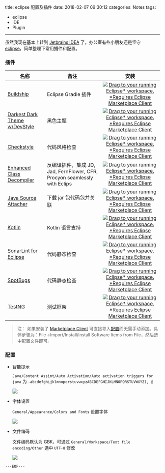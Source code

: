 title: eclipse 配置及插件 
date: 2018-02-07 09:30:12
categories: Notes 
tags:
- eclipse
- IDE
- Plugin
---

虽然我现在基本上转到 [Jetbrains IDEA](https://www.jetbrains.com/idea/) 了，办公室有些小朋友还是坚守 [eclipse](http://www.eclipse.org/downloads/eclipse-packages/)，简单整理下常用插件和配置。


### 插件

| 名称                                                         | 备注                                                         |                             安装                             |
| ------------------------------------------------------------ | ------------------------------------------------------------ | :------: |
| [Buildship](https://projects.eclipse.org/projects/tools.buildship) | Eclipse Gradle 插件                                          | [![Drag to your running Eclipse* workspace. *Requires Eclipse Marketplace Client](https://marketplace.eclipse.org/sites/all/themes/solstice/public/images/marketplace/btn-install.png)](http://marketplace.eclipse.org/marketplace-client-intro?mpc_install=2306961 "Drag to your running Eclipse* workspace. *Requires Eclipse Marketplace Client") |
| [Darkest Dark Theme w/DevStyle](https://www.genuitec.com/products/devstyle/) | 黑色主题                                                     | [![Drag to your running Eclipse* workspace. *Requires Eclipse Marketplace Client](https://marketplace.eclipse.org/sites/all/themes/solstice/public/images/marketplace/btn-install.png)](http://marketplace.eclipse.org/marketplace-client-intro?mpc_install=3274405 "Drag to your running Eclipse* workspace. *Requires Eclipse Marketplace Client") |
| [Checkstyle](https://checkstyle.github.io/eclipse-cs/)       | 代码风格检查                                                 | [![Drag to your running Eclipse* workspace. *Requires Eclipse Marketplace Client](https://marketplace.eclipse.org/sites/all/themes/solstice/public/images/marketplace/btn-install.png)](http://marketplace.eclipse.org/marketplace-client-intro?mpc_install=150 "Drag to your running Eclipse* workspace. *Requires Eclipse Marketplace Client") |
| [Enhanced Class Decompiler](https://ecd-plugin.github.io/ecd/) | 反编译插件，集成 JD, Jad, FernFlower, CFR, Procyon seamlessly with Eclips | [![Drag to your running Eclipse* workspace. *Requires Eclipse Marketplace Client](https://marketplace.eclipse.org/sites/all/themes/solstice/public/images/marketplace/btn-install.png)](http://marketplace.eclipse.org/marketplace-client-intro?mpc_install=3644319 "Drag to your running Eclipse* workspace. *Requires Eclipse Marketplace Client") |
| [Java Source Attacher](https://marketplace.eclipse.org/content/java-source-attacher) | 下载 jar 包代码包并关联                                      | [![Drag to your running Eclipse* workspace. *Requires Eclipse Marketplace Client](https://marketplace.eclipse.org/sites/all/themes/solstice/public/images/marketplace/btn-install.png)](http://marketplace.eclipse.org/marketplace-client-intro?mpc_install=84997 "Drag to your running Eclipse* workspace. *Requires Eclipse Marketplace Client") |
| [Kotlin](https://github.com/JetBrains/kotlin-eclipse)        | Kotlin 语言支持                                              | [![Drag to your running Eclipse* workspace. *Requires Eclipse Marketplace Client](https://marketplace.eclipse.org/sites/all/themes/solstice/public/images/marketplace/btn-install.png)](http://marketplace.eclipse.org/marketplace-client-intro?mpc_install=2257536 "Drag to your running Eclipse* workspace. *Requires Eclipse Marketplace Client") |
| [SonarLint for Eclipse](https://sonarlint.org/eclipse/)      | 代码静态检查                                                 | [![Drag to your running Eclipse* workspace. *Requires Eclipse Marketplace Client](https://marketplace.eclipse.org/sites/all/themes/solstice/public/images/marketplace/btn-install.png)](http://marketplace.eclipse.org/marketplace-client-intro?mpc_install=2568658 "Drag to your running Eclipse* workspace. *Requires Eclipse Marketplace Client") |
| [SpotBugs](https://github.com/spotbugs/spotbugs)             | 代码静态检查                                                 | [![Drag to your running Eclipse* workspace. *Requires Eclipse Marketplace Client](https://marketplace.eclipse.org/sites/all/themes/solstice/public/images/marketplace/btn-install.png)](http://marketplace.eclipse.org/marketplace-client-intro?mpc_install=3519199 "Drag to your running Eclipse* workspace. *Requires Eclipse Marketplace Client") |
| [TestNG](http://testng.org/doc/eclipse.html)                 | 测试框架                                                     | [![Drag to your running Eclipse* workspace. *Requires Eclipse Marketplace Client](https://marketplace.eclipse.org/sites/all/themes/solstice/public/images/marketplace/btn-install.png)](http://marketplace.eclipse.org/marketplace-client-intro?mpc_install=1549 "Drag to your running Eclipse* workspace. *Requires Eclipse Marketplace Client") |

<!-- more -->

> 注： 如果安装了 [Marketplace Client](https://www.eclipse.org/mpc/) 可直接导入[配置](eclipse-jee.p2f)而无需手动添加。具体步骤为：File->Import/Install/Install Software Items from File，然后选中配置文件即可。

### 配置

- 智能提示

  `Java/Content Assint/Auto Activation/Auto activation triggers for java` 为 `.abcdefghijklmnopqrstuvwxyzABCDEFGHIJKLMNOPQRSTUVWXYZ(, @`

  ![](Snipaste_2018-02-07_14-12-26.png)

- 字体设置

  `General/Appearance/Colors and Fonts`  设置字体

  ![](Snipaste_2018-02-07_14-19-06.png)

- 文件编码

  文件编码默认为 GBK，可通过 `General/Workspace/Text file encoding/Other` 选中 `UTF-8` 修改

  ![](Snipaste_2018-02-07_14-45-09.png)


`---EOF---`